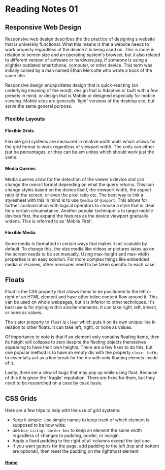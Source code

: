 # Reading Notes 01

## Responsive Web Design

Responsive web design describes the the practice of designing a website that is univerally functional. What this means is that a website needs to work properly regardless of the device it is being used on. This is more in relation to screen size and an operating system's browser, but it also related to different version of software or hardware,say, if someone is using a slightler outdated smartphone, computer, or other device. This term was initially coined by a man named Ethan Mercotte who wrote a book of the same title.

Responsive design encapsillates design that is quick-reacting (an underlying meaning of the word), design that is Adaptive or built with a few presets in mind, or design that is Mobile or deisgned especially for mobile viewing. Mobile sites are generally 'light' versions of the desktop site, but serve the same general purpose.

### Flexible Layouts

#### Flexible Grids

Flexible grid systems are measured in relative width units which allows for the grid format to work regardless of viewport width. The units can either jsut be percentages, or they can be em unites which should work just the same.

#### Media Queries

Media queries allow for the detection of the viewer's device and can change the overall format depending on what the query returns. This can change styles based on the device itself, the viewport width, the aspect ratio of the screen, or even the pixel ratio etc. The best way to link a stylesheet with this in mind is to use ```@media``` or ```@import```. This allows for further customization with logical operators to choose a style that is ideal for a certain circumstance. Another popular technique is to target mobile devices first, the expand the features as the device viewport gradually widens. This is referred to as 'Mobile First'.

#### Flexible Media

Some media is formatted in certain ways that makes it not scalable by default. To change this, the size media like videos or pictures takes up on the screen needs to be set manually. Using max-height and max-width properties is an easy solution. For more complex things like embedded media or iFrames, other measures need to be taken specific to each case.

## Floats

Float is the CSS property that allows items to be positioned to the left or right of an HTML element and have other inline content flow around it. This can be used on whole webpages, but it is inferior to other techniques. It's best use is for styling within smaller elements. It can take right, left, inherit, or none as values.

The sister property to ```float``` is ```clear``` which puts it on its own unique line in relation to other floats. It can take left, right, or none as values.

Of importance to note is that if an element only contains floating items, then its height will collapse to zero despite the flaoting objects themselves appearing to have their own heights. There are a few fixes to do this, but one popular method is to have an empty div with the property ```clear: both;``` to essentally act as a line break for the div with only floating elemnts inside of it.

Lastly, there are a slew of bugs that may pop up while using float. Because of this it is given the 'fragile' reputation. There are fixes for them, but they need to be researched on a case by case basis.

## CSS Grids

Here are a few trips to help with the use of grid systems:
- Keep it simple: Use simple names to keep track of which element is supposed to be how wide.
- use ```box-sizing: border-box``` to keep an element the same width regardless of changes to padding, border, or margin.
- Apply a fixed padding to the right of all columns except the last one.
- If you want gutters for the page, add padding to the left (top and bottom are optional), then reset the padding on the rightmost element



#### [Home](README.md)